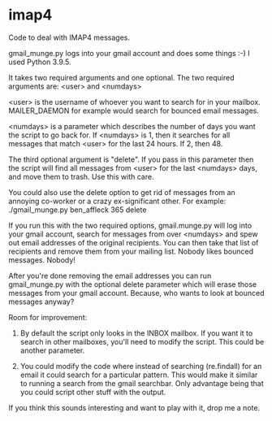 # imap4
Code to deal with IMAP4 messages.

gmail_munge.py logs into your gmail account and does some things :-) I used Python 3.9.5.

It takes two required arguments and one optional. The two required arguments are: \<user\> and \<numdays\>
 
\<user\> is the username of whoever you want to search for in your mailbox. MAILER_DAEMON for example would search for bounced email messages.
  
\<numdays\> is a parameter which describes the number of days you want the script to go back for. If \<numdays\> is 1, then it searches for all messages that match \<user\> for the last 24 hours. If 2, then 48.
  
The third optional argument is "delete". If you pass in this parameter then the script will find all messages from \<user\> for the last \<numdays\> days, 
and move them to trash. Use this with care. 
  
You could also use the delete option to get rid of messages from an annoying co-worker or a crazy ex-significant other. For example: ./gmail_munge.py ben_affleck 365 delete

If you run this with the two required options, gmail.munge.py will log into your gmail account, search for messages from <user> over \<numdays\> and spew out 
email addresses of the original recipients.
You can then take that list of recipients and remove them from your mailing list. Nobody likes bounced messages. Nobody!
  
After you're done removing the email addresses you can run gmail_munge.py with the optional delete parameter which will erase those messages from your gmail account. 
Because, who wants to look at bounced messages anyway? 

Room for improvement:
  
1. By default the script only looks in the INBOX mailbox. If you want it to search in other mailboxes, you'll need to modify the script. This could be another parameter.
  
2. You could modify the code where instead of searching (re.findall) for an email it could search for a particular pattern. This would make it similar to running 
a search from the gmail searchbar. Only advantage being that you could script other stuff with the output.

If you think this sounds interesting and want to play with it, drop me a note.
